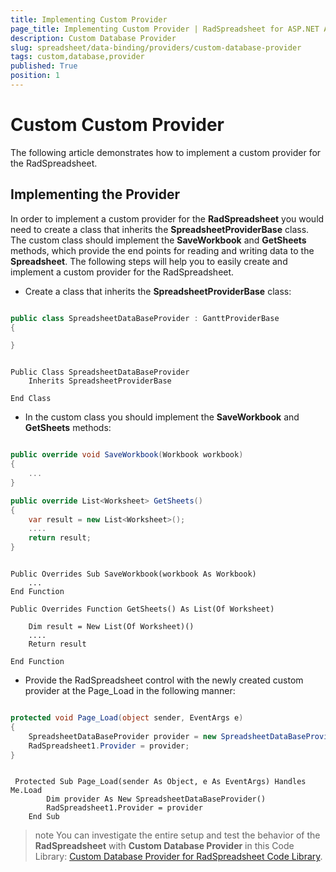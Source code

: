 ```yaml
---
title: Implementing Custom Provider
page_title: Implementing Custom Provider | RadSpreadsheet for ASP.NET AJAX Documentation
description: Custom Database Provider
slug: spreadsheet/data-binding/providers/custom-database-provider
tags: custom,database,provider
published: True
position: 1
---
```


# Custom Custom Provider

The following article demonstrates how to implement a custom provider for the RadSpreadsheet.

## Implementing the Provider

 In order to implement a custom provider for the **RadSpreadsheet** you would need to create a class that inherits the **SpreadsheetProviderBase** class. The custom class should implement the **SaveWorkbook** and **GetSheets** methods, which provide the end points for reading and writing data to the **Spreadsheet**. The following steps will help you to easily create and implement a custom provider for the RadSpreadsheet.


* Create a class that inherits the **SpreadsheetProviderBase** class:

````C#

public class SpreadsheetDataBaseProvider : GanttProviderBase
{

}

````
````VB.NET

Public Class SpreadsheetDataBaseProvider
    Inherits SpreadsheetProviderBase

End Class

````


* In the custom class you should implement the **SaveWorkbook** and **GetSheets** methods:


````C#

public override void SaveWorkbook(Workbook workbook)
{
	...
}

public override List<Worksheet> GetSheets()
{
	var result = new List<Worksheet>();
	....
	return result;
}
````
````VB.NET

Public Overrides Sub SaveWorkbook(workbook As Workbook)
    ...
End Function

Public Overrides Function GetSheets() As List(Of Worksheet)

	Dim result = New List(Of Worksheet)()
    ....
	Return result
	
End Function

````


* Provide the RadSpreadsheet control with the newly created custom provider at the Page_Load in the following manner: 

````C#

protected void Page_Load(object sender, EventArgs e)
{
	SpreadsheetDataBaseProvider provider = new SpreadsheetDataBaseProvider();
	RadSpreadsheet1.Provider = provider;
}

````
````VB.NET

 Protected Sub Page_Load(sender As Object, e As EventArgs) Handles Me.Load
        Dim provider As New SpreadsheetDataBaseProvider()
        RadSpreadsheet1.Provider = provider
    End Sub

````

>note You can investigate the entire setup and test the behavior of the **RadSpreadsheet** with **Custom Database Provider** in this Code Library: [Custom Database Provider for RadSpreadsheet Code Library](http://www.telerik.com/support/code-library/spreadsheetdatabaseprovider).